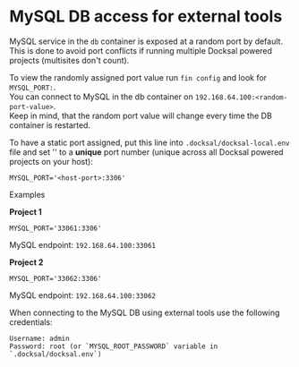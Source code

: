 # MySQL DB access for external tools

MySQL service in the `db` container is exposed at a random port by default.
This is done to avoid port conflicts if running multiple Docksal powered projects (multisites don't count).

To view the randomly assigned port value run `fin config` and look for `MYSQL_PORT:`.  
You can connect to MySQL in the db container on `192.168.64.100:<random-port-value>`.  
Keep in mind, that the random port value will change every time the DB container is restarted.

To have a static port assigned, put this line into `.docksal/docksal-local.env` file 
and set '<host-port>' to a **unique** port number (unique across all Docksal powered projects on your host): 

```
MYSQL_PORT='<host-port>:3306'
```

Examples

**Project 1**

```
MYSQL_PORT='33061:3306'
```

MySQL endpoint: `192.168.64.100:33061`

**Project 2**

```
MYSQL_PORT='33062:3306'
```

MySQL endpoint: `192.168.64.100:33062`

When connecting to the MySQL DB using external tools use the following credentials:

```
Username: admin
Password: root (or `MYSQL_ROOT_PASSWORD` variable in `.docksal/docksal.env`)
```
